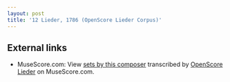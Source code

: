 ```yaml
---
layout: post
title: '12 Lieder, 1786 (OpenScore Lieder Corpus)'
---
```


## External links

- MuseScore.com: View [sets by this composer] transcribed by [OpenScore Lieder] on MuseScore.com.

[sets by this composer]: https://musescore.com/openscore-lieder-corpus/sets/5100884
[OpenScore Lieder]: https://musescore.com/openscore-lieder-corpus

